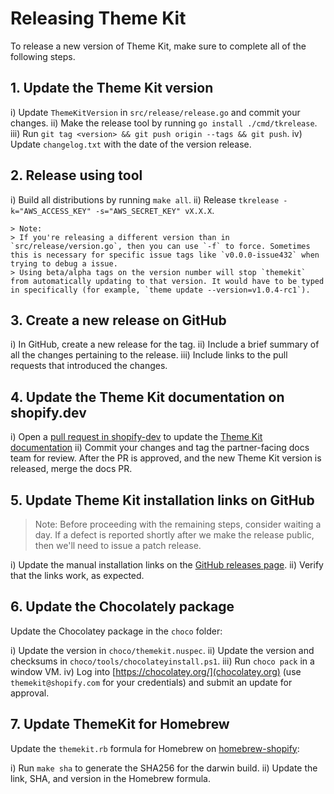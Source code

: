 # Releasing Theme Kit

To release a new version of Theme Kit, make sure to complete all of the following steps.

## 1. Update the Theme Kit version

i) Update `ThemeKitVersion` in `src/release/release.go` and commit your changes.
ii) Make the release tool by running `go install ./cmd/tkrelease`.
iii) Run `git tag <version> && git push origin --tags && git push`.
iv) Update `changelog.txt` with the date of the version release.

## 2. Release using tool

i) Build all distributions by running `make all`.
ii) Release `tkrelease -k="AWS_ACCESS_KEY" -s="AWS_SECRET_KEY" vX.X.X`.

    > Note:
    > If you're releasing a different version than in `src/release/version.go`, then you can use `-f` to force. Sometimes this is necessary for specific issue tags like `v0.0.0-issue432` when trying to debug a issue.
    > Using beta/alpha tags on the version number will stop `themekit` from automatically updating to that version. It would have to be typed in specifically (for example, `theme update --version=v1.0.4-rc1`).

## 3. Create a new release on GitHub

i) In GitHub, create a new release for the tag.
ii) Include a brief summary of all the changes pertaining to the release.
iii) Include links to the pull requests that introduced the changes.

## 4. Update the Theme Kit documentation on shopify.dev

i) Open a [pull request in shopify-dev](https://github.com/Shopify/shopify-dev/pulls) to update the [Theme Kit documentation](https://shopify.dev/tools/theme-kit)
ii) Commit your changes and tag the partner-facing docs team for review. After the PR is approved, and the new Theme Kit version is released, merge the docs PR.

## 5. Update Theme Kit installation links on GitHub

> Note:
> Before proceeding with the remaining steps, consider waiting a day. If a defect is reported shortly after we make the release public, then we'll need to issue a patch release.

i) Update the manual installation links on the [GitHub releases page](https://github.com/Shopify/themekit/releases).
ii) Verify that the links work, as expected.

## 6. Update the Chocolately package

Update the Chocolatey package in the `choco` folder:

i) Update the version in `choco/themekit.nuspec`.
ii) Update the version and checksums in `choco/tools/chocolateyinstall.ps1`.
iii) Run `choco pack` in a window VM.
iv) Log into [https://chocolatey.org/](chocolatey.org) (use `themekit@shopify.com` for your credentials) and submit an update for approval.

## 7. Update ThemeKit for Homebrew

Update the `themekit.rb` formula for Homebrew on [homebrew-shopify](https://github.com/Shopify/homebrew-shopify):

i) Run `make sha` to generate the SHA256 for the darwin build.
ii) Update the link, SHA, and version in the Homebrew formula.
